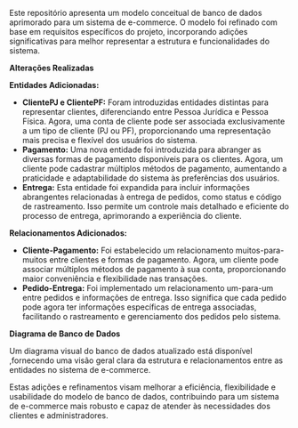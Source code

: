 Este repositório apresenta um modelo conceitual de banco de dados aprimorado para um sistema de e-commerce. O modelo foi refinado com base em requisitos específicos do projeto, incorporando adições significativas para melhor representar a estrutura e funcionalidades do sistema.

**Alterações Realizadas**

**Entidades Adicionadas:**

- **ClientePJ e ClientePF:** Foram introduzidas entidades distintas para representar clientes, diferenciando entre Pessoa Jurídica e Pessoa Física. Agora, uma conta de cliente pode ser associada exclusivamente a um tipo de cliente (PJ ou PF), proporcionando uma representação mais precisa e flexível dos usuários do sistema.
- **Pagamento:** Uma nova entidade foi introduzida para abranger as diversas formas de pagamento disponíveis para os clientes. Agora, um cliente pode cadastrar múltiplos métodos de pagamento, aumentando a praticidade e adaptabilidade do sistema às preferências dos usuários.
- **Entrega:** Esta entidade foi expandida para incluir informações abrangentes relacionadas à entrega de pedidos, como status e código de rastreamento. Isso permite um controle mais detalhado e eficiente do processo de entrega, aprimorando a experiência do cliente.

**Relacionamentos Adicionados:**

- **Cliente-Pagamento:** Foi estabelecido um relacionamento muitos-para-muitos entre clientes e formas de pagamento. Agora, um cliente pode associar múltiplos métodos de pagamento à sua conta, proporcionando maior conveniência e flexibilidade nas transações.
- **Pedido-Entrega:** Foi implementado um relacionamento um-para-um entre pedidos e informações de entrega. Isso significa que cada pedido pode agora ter informações específicas de entrega associadas, facilitando o rastreamento e gerenciamento dos pedidos pelo sistema.

**Diagrama de Banco de Dados**

Um diagrama visual do banco de dados atualizado está disponível ,fornecendo uma visão geral clara da estrutura e relacionamentos entre as entidades no sistema de e-commerce.

Estas adições e refinamentos visam melhorar a eficiência, flexibilidade e usabilidade do modelo de banco de dados, contribuindo para um sistema de e-commerce mais robusto e capaz de atender às necessidades dos clientes e administradores.
